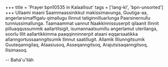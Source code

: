 +++
title = 'Prayer bpn10535 in Kalaallisut'
tags = ['lang-kl', 'bpn-unsorted']
+++
Ullaami maani Saammaassinikkut makissimavunga, Guutiga-aa, angerlarsimaffigalu qimallugu Ilinnut tatiginnilluarlunga Paarsinernullu tunniussimallunga. Taamaammat uannut Naakkinnissuserpit qilaanit Ilinnit pilluaqqussummik aallartitsigit, isumannaatsumillu angerlamut uterilanga, soorlu Illit aallartikkimma paaqqinninnerpit ataani eqqarsaatikka allanngortussaanngitsumik Ilinnut saatillugit.
Allamik Illiunngitsumik Guuteqanngilaq, Ataasiusoq, Asseqanngitsoq, Arajutsisaqanngitsoq, Ilisimasoq.

-- Bahá'u'lláh
